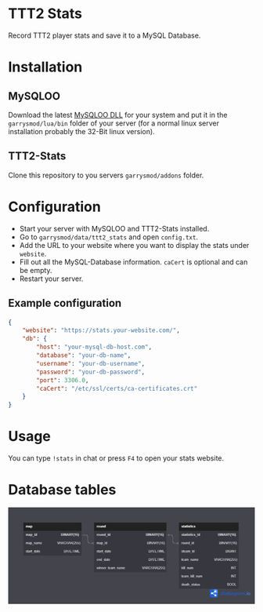 # TTT2 Stats

Record TTT2 player stats and save it to a MySQL Database.

# Installation

## MySQLOO

Download the latest [MySQLOO DLL](https://github.com/FredyH/MySQLOO/releases) for your system and put it in the `garrysmod/lua/bin` folder of your server (for a normal linux server installation probably the 32-Bit linux version).

## TTT2-Stats

Clone this repository to you servers `garrysmod/addons` folder.

# Configuration

- Start your server with MySQLOO and TTT2-Stats installed.
- Go to `garrysmod/data/ttt2_stats` and open `config.txt`.
- Add the URL to your website where you want to display the stats under `website`.
- Fill out all the MySQL-Database information. `caCert` is optional and can be empty.
- Restart your server.

## Example configuration

```json
{
	"website": "https://stats.your-website.com/",
	"db": {
		"host": "your-mysql-db-host.com",
		"database": "your-db-name",
		"username": "your-db-username",
		"password": "your-db-password",
		"port": 3306.0,
		"caCert": "/etc/ssl/certs/ca-certificates.crt"
	}
}
```

# Usage

You can type `!stats` in chat or press `F4` to open your stats website.

# Database tables

![Database tables](.github/images/TTT2-Stats-Tables.png)
